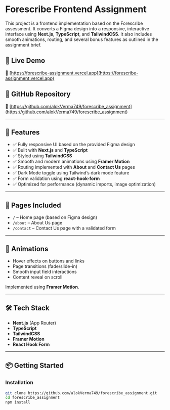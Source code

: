 # Forescribe Frontend Assignment

This project is a frontend implementation based on the Forescribe assessment. It converts a Figma design into a responsive, interactive interface using **Next.js**, **TypeScript**, and **TailwindCSS**. It also includes smooth animations, routing, and several bonus features as outlined in the assignment brief.

## 🚀 Live Demo

🔗 [https://forescribe-assignment.vercel.app](https://forescribe-assignment.vercel.app)

## 📂 GitHub Repository

🔗 [https://github.com/alokVerma749/forescribe_assignment](https://github.com/alokVerma749/forescribe_assignment)

---

## 📌 Features

- ✅ Fully responsive UI based on the provided Figma design
- ✅ Built with **Next.js** and **TypeScript**
- ✅ Styled using **TailwindCSS**
- ✅ Smooth and modern animations using **Framer Motion**
- ✅ Routing implemented with **About** and **Contact Us** pages
- ✅ Dark Mode toggle using Tailwind’s dark mode feature
- ✅ Form validation using **react-hook-form**
- ✅ Optimized for performance (dynamic imports, image optimization)

---

## 📁 Pages Included

- `/` – Home page (based on Figma design)
- `/about` – About Us page
- `/contact` – Contact Us page with a validated form

---

## 🎨 Animations

- Hover effects on buttons and links
- Page transitions (fade/slide-in)
- Smooth input field interactions
- Content reveal on scroll

Implemented using **Framer Motion**.

---

## 🛠 Tech Stack

- **Next.js** (App Router)
- **TypeScript**
- **TailwindCSS**
- **Framer Motion**
- **React Hook Form**

---

## 📦 Getting Started

### Installation

```bash
git clone https://github.com/alokVerma749/forescribe_assignment.git
cd forescribe_assignment
npm install
